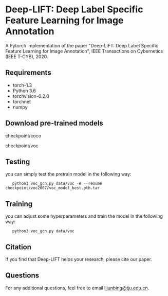 # Deep-LIFT: Deep Label Specific Feature Learning for Image Annotation
A Pytorch implementation of the paper "Deep-LIFT: Deep Label Specific Feature Learning for Image Annotation", IEEE Transactions on Cybernetics (IEEE T-CYB), 2020.

## Requirements
- torch-1.3  
- Python 3.6  
- torchvision-0.2.0  
- torchnet  
- numpy

## Download pre-trained models
checkpoint/coco

checkpoint/voc

## Testing
you can simply test the pretrain model in the following way:

       python3 voc_gcn.py data/voc -e --resume checkpoint/voc2007/voc_model_best.pth.tar

## Training
you can adjust some hyperparameters and train the model in the following way:

       python3 voc_gcn.py data/voc

## Citation
If you find that Deep-LIFT helps your research, please cite our paper.

## Questions
For any additional questions, feel free to email lijunbing@tju.edu.cn.





